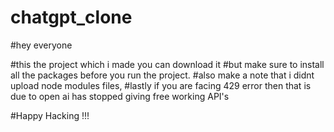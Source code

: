 # chatgpt_clone
#hey everyone

#this the project which i made you can download it
#but make sure to install all the packages before you run the project.
#also make a note that i didnt upload node modules files,
#lastly if you are facing 429 error then that is due to open ai has stopped giving free working API's

#Happy Hacking !!!
